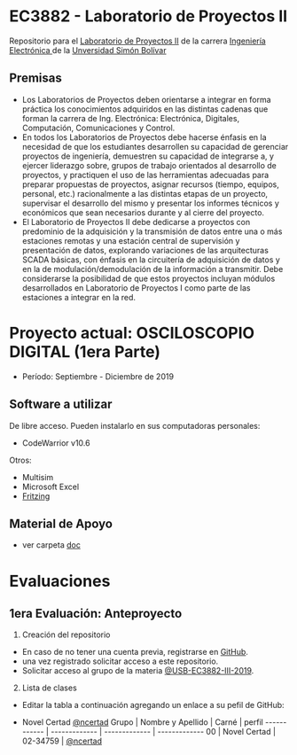 # EC3882 - Laboratorio de Proyectos II
Repositorio para el [Laboratorio de Proyectos II](http://www.ec.usb.ve/pdf/ec3xxx/ec388X_2002.pdf) de la carrera [Ingeniería Electrónica ](https://www.ie.coord.usb.ve/) de la [Unversidad Simón Bolívar](https://www.usb.ve/)

## Premisas

* Los  Laboratorios  de  Proyectos  deben  orientarse  a  integrar  en  forma  práctica  los conocimientos   adquiridos   en   las   distintas   cadenas   que   forman   la   carrera   de   Ing. Electrónica: Electrónica, Digitales, Computación, Comunicaciones y Control. 
* En todos los Laboratorios de Proyectos debe hacerse énfasis en la necesidad de que los estudiantes desarrollen su capacidad de gerenciar proyectos de ingeniería, demuestren su capacidad  de  integrarse  a,  y  ejercer  liderazgo  sobre,  grupos  de  trabajo  orientados  al desarrollo de proyectos, y practiquen el uso de las herramientas adecuadas para preparar propuestas de proyectos, asignar recursos (tiempo, equipos, personal, etc.) racionalmente a  las  distintas  etapas  de  un  proyecto,  supervisar  el  desarrollo  del  mismo  y  presentar  los informes técnicos y económicos que sean necesarios durante y al cierre del proyecto. 
* El  Laboratorio  de  Proyectos  II  debe  dedicarse  a  proyectos  con  predominio  de  la adquisición y la transmisión de datos entre una o más estaciones remotas y una estación central de supervisión y presentación de datos, explorando variaciones de las arquitecturas SCADA  básicas,  con  énfasis  en  la  circuitería  de  adquisición  de  datos  y  en  la  de modulación/demodulación  de  la  información  a  transmitir. Debe considerarse la posibilidad de  que  estos  proyectos  incluyan  módulos  desarrollados  en  Laboratorio  de  Proyectos  I como parte de las estaciones a integrar en la red.  

# Proyecto actual: OSCILOSCOPIO DIGITAL (1era Parte)

* Período: Septiembre - Diciembre de 2019

## Software a utilizar
De libre acceso. Pueden instalarlo en sus computadoras personales:
* CodeWarrior v10.6

Otros:
* Multisim
* Microsoft Excel
* [Fritzing](https://fritzing.org/home/)
## Material de Apoyo
* ver carpeta [doc]()

# Evaluaciones
## 1era Evaluación: Anteproyecto
1. Creación del repositorio
  - En caso de no tener una cuenta previa, registrarse en [GitHub](https://github.com/).
  - una vez registrado solicitar acceso a este repositorio.
  - Solicitar acceso al grupo de la materia [@USB-EC3882-III-2019](https://github.com/USB-EC3882-III-2019).
2. Lista de clases  
  - Editar la tabla a continuación agregando un enlace a su pefil de GitHub:
  * Novel Certad [@ncertad](https://github.com/ncertad) 
 Grupo | Nombre y Apellido | Carné | perfil
------------ | ------------- | ------------- | -------------
00 | Novel Certad | 02-34759 | [@ncertad](https://github.com/ncertad) 

